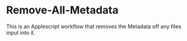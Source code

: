 # Remove-All-Metadata
This is an Applescript workflow that removes the Metadata off any files input into it. 
